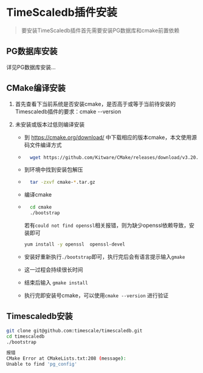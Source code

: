 # TimeScaledb插件安装

> 要安装TimeScaledb插件首先需要安装PG数据库和cmake前置依赖

## PG数据库安装

详见PG数据库安装...

## CMake编译安装

1. 首先查看下当前系统是否安装cmake，是否高于或等于当前待安装的Timescaledb插件的要求：cmake --version

2. 未安装或版本过低则编译安装

	- 到 https://cmake.org/download/ 中下载相应的版本cmake，本文使用源码文件编译方式

	- ```sh
		wget https://github.com/Kitware/CMake/releases/download/v3.20.2/cmake-3.20.2.tar.gz
		```

	- 到环境中找到安装包解压

	- ```sh
		tar -zxvf cmake-*.tar.gz
		```

	- 编译cmake

	- ```sh
		cd cmake
		./bootstrap
		```

		若有`could not find openssl`相关报错，则为缺少openssl依赖导致，安装即可

		```sh
		yum install -y openssl  openssl-devel
		```

	- 安装好重新执行`./bootstrap`即可，执行完后会有语言提示输入`gmake`

	- 这一过程会持续很长时间

	- 结束后输入 `gmake install`

	- 执行完即安装号cmake，可以使用`cmake --version` 进行验证

## Timescaledb安装

```sh
git clone git@github.com:timescale/timescaledb.git
cd timescaledb
./bootstrap

报错
CMake Error at CMakeLists.txt:208 (message):
Unable to find 'pg_config'
```


